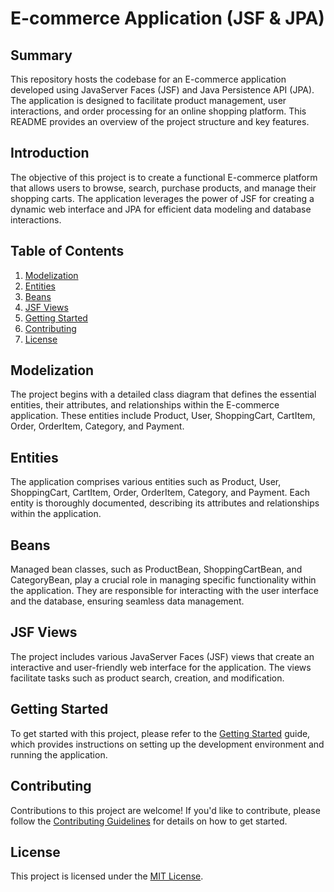 # E-commerce Application (JSF & JPA)

## Summary
This repository hosts the codebase for an E-commerce application developed using JavaServer Faces (JSF) and Java Persistence API (JPA). The application is designed to facilitate product management, user interactions, and order processing for an online shopping platform. This README provides an overview of the project structure and key features.

## Introduction
The objective of this project is to create a functional E-commerce platform that allows users to browse, search, purchase products, and manage their shopping carts. The application leverages the power of JSF for creating a dynamic web interface and JPA for efficient data modeling and database interactions.

## Table of Contents
1. [Modelization](#modelization)
2. [Entities](#entities)
3. [Beans](#beans)
4. [JSF Views](#jsf-views)
5. [Getting Started](#getting-started)
6. [Contributing](#contributing)
7. [License](#license)

## Modelization
The project begins with a detailed class diagram that defines the essential entities, their attributes, and relationships within the E-commerce application. These entities include Product, User, ShoppingCart, CartItem, Order, OrderItem, Category, and Payment.

## Entities
The application comprises various entities such as Product, User, ShoppingCart, CartItem, Order, OrderItem, Category, and Payment. Each entity is thoroughly documented, describing its attributes and relationships within the application.

## Beans
Managed bean classes, such as ProductBean, ShoppingCartBean, and CategoryBean, play a crucial role in managing specific functionality within the application. They are responsible for interacting with the user interface and the database, ensuring seamless data management.

## JSF Views
The project includes various JavaServer Faces (JSF) views that create an interactive and user-friendly web interface for the application. The views facilitate tasks such as product search, creation, and modification.

## Getting Started
To get started with this project, please refer to the [Getting Started](/docs/GETTING_STARTED.md) guide, which provides instructions on setting up the development environment and running the application.

## Contributing
Contributions to this project are welcome! If you'd like to contribute, please follow the [Contributing Guidelines](/docs/CONTRIBUTING.md) for details on how to get started.

## License
This project is licensed under the [MIT License](LICENSE).
